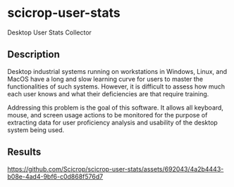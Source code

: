 # scicrop-user-stats
Desktop User Stats Collector

## Description

Desktop industrial systems running on workstations in Windows, Linux, and MacOS have a long and slow learning curve for users to master the functionalities of such systems. However, it is difficult to assess how much each user knows and what their deficiencies are that require training.

Addressing this problem is the goal of this software. It allows all keyboard, mouse, and screen usage actions to be monitored for the purpose of extracting data for user proficiency analysis and usability of the desktop system being used.

## Results

https://github.com/Scicrop/scicrop-user-stats/assets/692043/4a2b4443-b08e-4ad4-9bf6-c0d868f576d7




